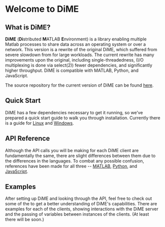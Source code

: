 # Welcome to DiME

## What is DiME?

**DiME** (**Di**stributed **M**ATLAB **E**nvironment) is a library enabling multiple Matlab processes to share data across an operating system or over a network. This version is a rewrite of the original DiME, which suffered from severe slowdown from for large workloads. The current rewrite has many improvements upon the original, including single-threadedness, (I/O multiplexing is done via select(2)) fewer dependencies, and significantly higher throughput. DiME is compatible with MATLAB, Python, and JavaScript.

The source repository for the current version of DiME can be found [here](https://github.com/CURENT/dime).

## Quick Start
DiME has a few dependencies necessary to get it running, so we've prepared a quick start guide to walk you through installation. Currently there is a guide for [Linux](/quick_start/linux) and [Windows](quick_start/windows). 


## API Reference
Although the API calls you will be making for each DiME client are fundamentally the same, there are slight differences between them due to the differences in the languages. To combat any possible confusion, references have been made for all three -- [MATLAB](/api/matlab), [Python](/api/python), and [JavaScript](/api/javascript).

## Examples
After setting up DiME and looking through the API, feel free to check out some of the to get a better understanding of DiME's capabilities. There are examples for each of the clients, showing interactions with the DiME server and the passing of variables between instances of the clients. (At least there will be soon.)  

